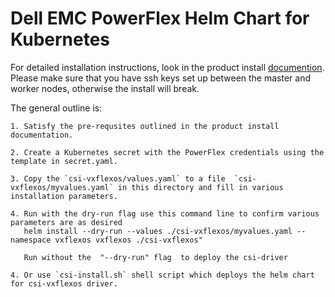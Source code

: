 # Dell EMC PowerFlex Helm Chart for Kubernetes

For detailed installation instructions, look in the product install [documention](https://dell.github.io/storage-plugin-docs/docs/installation/helm/powerflex/). Please make sure that you have ssh keys set up between the master and worker nodes, otherwise the install will break.

The general outline is:

    1. Satisfy the pre-requsites outlined in the product install documentation.

    2. Create a Kubernetes secret with the PowerFlex credentials using the template in secret.yaml.

    3. Copy the `csi-vxflexos/values.yaml` to a file  `csi-vxflexos/myvalues.yaml` in this directory and fill in various installation parameters.

    4. Run with the dry-run flag use this command line to confirm various parameters are as desired  
	   helm install --dry-run --values ./csi-vxflexos/myvalues.yaml --namespace vxflexos vxflexos ./csi-vxflexos"

       Run without the  "--dry-run" flag  to deploy the csi-driver

    4. Or use `csi-install.sh` shell script which deploys the helm chart for csi-vxflexos driver.
    
